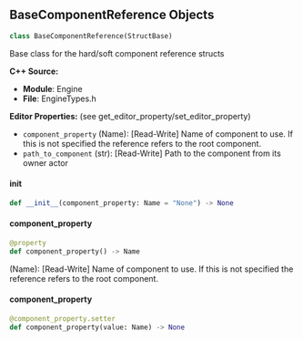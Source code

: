 ## BaseComponentReference Objects

```python
class BaseComponentReference(StructBase)
```

Base class for the hard/soft component reference structs

**C++ Source:**

- **Module**: Engine
- **File**: EngineTypes.h

**Editor Properties:** (see get_editor_property/set_editor_property)

- ``component_property`` (Name):  [Read-Write] Name of component to use. If this is not specified the reference refers to the root component.
- ``path_to_component`` (str):  [Read-Write] Path to the component from its owner actor

<a id="unreal.BaseComponentReference.__init__"></a>

#### __init__

```python
def __init__(component_property: Name = "None") -> None
```

<a id="unreal.BaseComponentReference.component_property"></a>

#### component_property

```python
@property
def component_property() -> Name
```

(Name):  [Read-Write] Name of component to use. If this is not specified the reference refers to the root component.

<a id="unreal.BaseComponentReference.component_property"></a>

#### component_property

```python
@component_property.setter
def component_property(value: Name) -> None
```

<a id="unreal.SoftComponentReference"></a>